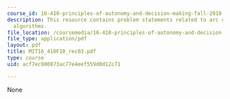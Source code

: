 ```yaml
---
course_id: 16-410-principles-of-autonomy-and-decision-making-fall-2010
description: This resource contains problem statements related to arc consistency
  algorithms.
file_location: /coursemedia/16-410-principles-of-autonomy-and-decision-making-fall-2010/acf7ec080873ac77e4eef559d0d12c71_MIT16_410F10_rec03.pdf
file_type: application/pdf
layout: pdf
title: MIT16_410F10_rec03.pdf
type: course
uid: acf7ec080873ac77e4eef559d0d12c71

---
```

None